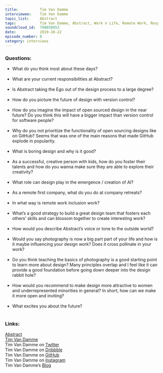 ```yaml
---
title:          Tim Van Damme
interviewee:    Tim Van Damme
topic_list:     Abstract
tags:           Tim Van Damme, Abstract, Work n Life, Remote Work, Responsibilities, Design Ego, Design Process, Feedback, Design Future, Version Control Workflow, Transparency, Open Source Design, Boring Design, Fostering Talents, AI, Conversational Design, Apple, Company Retreats, Inclusion Work, Building Teams, Parent Founders, Abstract’s Voice, Photography, Design Education, Design Community, Future
soundcloud_id:  700058053
date:           2019-10-22
episode_number: 8
category: interviews
---
```


### Questions:
- What do you think most about these days<span class="q">?</span><br><br>
- What are your current responsibilities at Abstract<span class="q">?</span><br><br>
- Is Abstract taking the Ego out of the design process to a large degree<span class="q">?</span><br><br>
- How do you picture the future of design with version control<span class="q">?</span><br><br>
- How do you imagine the impact of open sourced design in the near future<span class="q">?</span> Do you think this will have a bigger impact than version control for software people<span class="q">?</span><br><br>
- Why do you not prioritize the functionality of open sourcing designs like on GitHub<span class="q">?</span> Seems that was one of the main reasons that made GitHub explode in popularity.<br><br>
- What is boring design and why is it good<span class="q">?</span><br><br>
- As a successful, creative person with kids, how do you foster their talents and how do you wanna make sure they are able to explore their creativity<span class="q">?</span><br><br>
- What role can design play in the emergence / creation of AI<span class="q">?</span><br><br>
- As a remote first company, what do you do at company retreats<span class="q">?</span><br><br>
- In what way is remote work inclusion work<span class="q">?</span><br><br>
- What’s a good strategy to build a great design team that fosters each others’ skills and can blossom together to create interesting work<span class="q">?</span><br><br>
- How would you describe Abstract’s voice or tone to the outside world<span class="q">?</span><br><br>
- Would you say photography is now a big part part of your life and how is it maybe influencing your design work<span class="q">?</span> Does it cross pollinate in your work<span class="q">?</span><br><br>
- Do you think teaching the basics of photography is a good starting point to learn more about design<span class="q">?</span> Many principles overlap and I feel like it can provide a good foundation before going down deeper into the design rabbit hole<span class="q">?</span><br><br>
- How would you recommend to make design more attractive to women and underrepresented minorities in general<span class="q">?</span> In short, how can we make it more open and inviting<span class="q">?</span><br><br>
- What excites you about the future<span class="q">?</span><br><br>

### Links:

[Abstract](https://www.abstract.com/)<br>
[Tim Van Damme](https://www.timvandamme.com/)<br>
Tim Van Damme on [Twitter](https://twitter.com/maxvoltar)<br>
Tim Van Damme on [Dribbble](https://dribbble.com/maxvoltar)<br>
Tim Van Damme on [GitHub](https://github.com/maxvoltar)<br>
Tim Van Damme on [Instagram](https://www.instagram.com/maxvoltar/)<br>
Tim Van Damme’s [Blog](https://www.abstract.com/blog/author/maxvoltar/)
